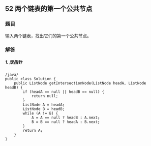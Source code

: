 ## 52 两个链表的第一个公共节点

### 题目
输入两个链表，找出它们的第一个公共节点。

### 解答


##### 1. 双指针
```
/java/
public class Solution {
    public ListNode getIntersectionNode(ListNode headA, ListNode headB) {
        if (headA == null || headB == null) {
            return null;
        }
        ListNode A = headA;
        ListNode B = headB;
        while (A != B) {
            A = A == null ? headB : A.next;
            B = B == null ? headA : B.next;
        }
        return A;
    }
}
```